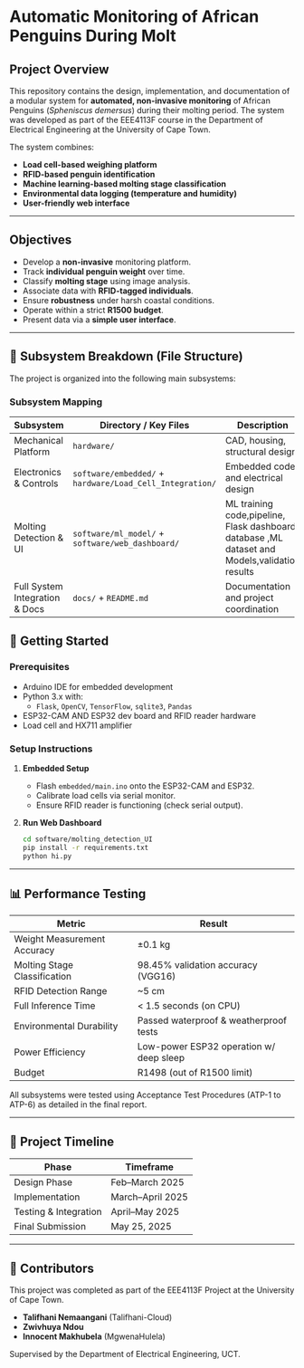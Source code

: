 #  Automatic Monitoring of African Penguins During Molt

## Project Overview

This repository contains the design, implementation, and documentation of a modular system for **automated, non-invasive monitoring** of African Penguins (*Spheniscus demersus*) during their molting period. The system was developed as part of the EEE4113F course in the Department of Electrical Engineering at the University of Cape Town.

The system combines:
- **Load cell-based weighing platform**
- **RFID-based penguin identification**
- **Machine learning-based molting stage classification**
- **Environmental data logging (temperature and humidity)**
- **User-friendly web interface**

---

##  Objectives

- Develop a **non-invasive** monitoring platform.
- Track **individual penguin weight** over time.
- Classify **molting stage** using image analysis.
- Associate data with **RFID-tagged individuals**.
- Ensure **robustness** under harsh coastal conditions.
- Operate within a strict **R1500 budget**.
- Present data via a **simple user interface**.

---

## 🧱 Subsystem Breakdown (File Structure)

The project is organized into the following main subsystems:

### Subsystem Mapping

| Subsystem                         | Directory / Key Files                    | Description |
|----------------------------------|------------------------------------------|-------------|
| Mechanical Platform              | `hardware/`                               | CAD, housing, structural design |
| Electronics & Controls           | `software/embedded/` + `hardware/Load_Cell_Integration/` | Embedded code and electrical design |
| Molting Detection & UI          | `software/ml_model/` + `software/web_dashboard/` | ML training code,pipeline, Flask dashboard, database ,ML dataset and Models,validation results|
| Full System Integration & Docs   | `docs/` + `README.md`                    | Documentation and project coordination |

## 🚀 Getting Started

### Prerequisites
- Arduino IDE for embedded development
- Python 3.x with:
  - `Flask`, `OpenCV`, `TensorFlow`, `sqlite3`, `Pandas`
- ESP32-CAM AND ESP32 dev board and RFID reader hardware
- Load cell and HX711 amplifier

### Setup Instructions

1. **Embedded Setup**
   - Flash `embedded/main.ino` onto the ESP32-CAM and ESP32.
   - Calibrate load cells via serial monitor.
   - Ensure RFID reader is functioning (check serial output).

2. **Run Web Dashboard**
   ```bash
   cd software/molting_detection_UI
   pip install -r requirements.txt
   python hi.py

---

## 📊 Performance Testing

| Metric                        | Result                             |
|------------------------------|------------------------------------|
| Weight Measurement Accuracy  | ±0.1 kg                            |
| Molting Stage Classification | 98.45% validation accuracy (VGG16) |
| RFID Detection Range         | ~5 cm                              |
| Full Inference Time          | < 1.5 seconds (on CPU)             |
| Environmental Durability     | Passed waterproof & weatherproof tests |
| Power Efficiency             | Low-power ESP32 operation w/ deep sleep |
| Budget                       | R1498 (out of R1500 limit)         |

All subsystems were tested using Acceptance Test Procedures (ATP-1 to ATP-6) as detailed in the final report.

---

## 📅 Project Timeline

| Phase                  | Timeframe       |
|------------------------|-----------------|
| Design Phase           | Feb–March 2025  |
| Implementation         | March–April 2025|
| Testing & Integration  | April–May 2025  |
| Final Submission       | May 25, 2025    |

---

## 👥 Contributors

This project was completed as part of the EEE4113F Project at the University of Cape Town.

- **Talifhani Nemaangani** (Talifhani-Cloud)
- **Zwivhuya Ndou**
- **Innocent Makhubela** (MgwenaHulela)

Supervised by the Department of Electrical Engineering, UCT.


